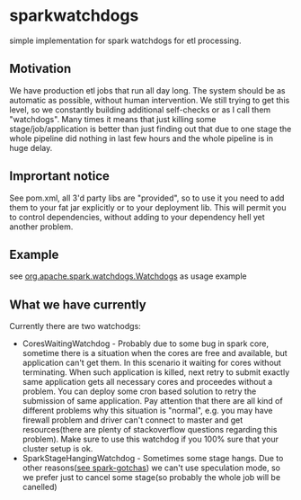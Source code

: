 # sparkwatchdogs
simple implementation for spark watchdogs for etl processing.
## Motivation
We have production etl jobs that run all day long. The system should be as automatic as possible, without human intervention.
We still trying to get this level, so we constantly building additional self-checks or as I call them "watchdogs". Many times it
 means that just killing some stage/job/application is better than just finding out that due to one stage the whole
 pipeline did nothing in last few hours and the whole pipeline is in huge delay.
 
## Imprortant notice
See pom.xml, all 3'd party libs are "provided", so to use it you need to add them to your fat jar explicitly or to your deployment lib.
This will permit you to control dependencies, without adding to your dependency hell yet another problem.

## Example
see [org.apache.spark.watchdogs.Watchdogs](src/main/java/org/apache/spark/watchdogs/Watchdogs.java) as usage example

## What we have currently
Currently there are two watchodgs:
- CoresWaitingWatchdog - 
Probably due to some bug in spark core, sometime there is a situation when the cores are free and available, but 
application can't get them.
In this scenario it waiting for cores without terminating.
When such application is killed, next retry to submit exactly same application gets all necessary cores and proceedes 
without a problem.
You can deploy some cron based solution to retry the submission of same application.
Pay attention that there are all kind of different problems why this situation is "normal", e.g. you may have firewall
 problem and driver can't connect to master and get resources(there are plenty of stackoverflow questions regarding this problem).
Make sure to use this watchdog if you 100% sure that your cluster setup is ok.
- SparkStageHangingWatchdog -
Sometimes some stage hangs. Due to other reasons([see spark-gotchas](https://github.com/IgorBerman/spark-gotchas)) 
we can't use speculation mode, so we prefer just to cancel some stage(so probably the whole job will be canelled)

